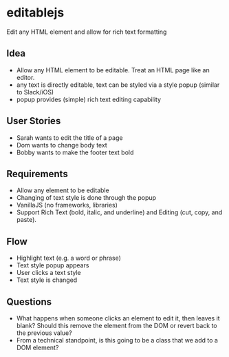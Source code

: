 # editablejs
Edit any HTML element and allow for rich text formatting

## Idea
- Allow any HTML element to be editable.  Treat an HTML page like an editor.
- any text is directly editable, text can be styled via a style popup (similar to Slack/iOS)
- popup provides (simple) rich text editing capability 

## User Stories
- Sarah wants to edit the title of a page
- Dom wants to change body text
- Bobby wants to make the footer text bold

## Requirements
- Allow any element to be editable
- Changing of text style is done through the popup
- VanillaJS (no frameworks, libraries)
- Support Rich Text (bold, italic, and underline) and Editing (cut, copy, and paste). 

## Flow
- Highlight text (e.g. a word or phrase)
- Text style popup appears
- User clicks a text style
- Text style is changed

## Questions
- What happens when someone clicks an element to edit it, then leaves it blank?  Should this remove the element from the DOM or revert back to the previous value?
- From a technical standpoint, is this going to be a class that we add to a DOM element?
